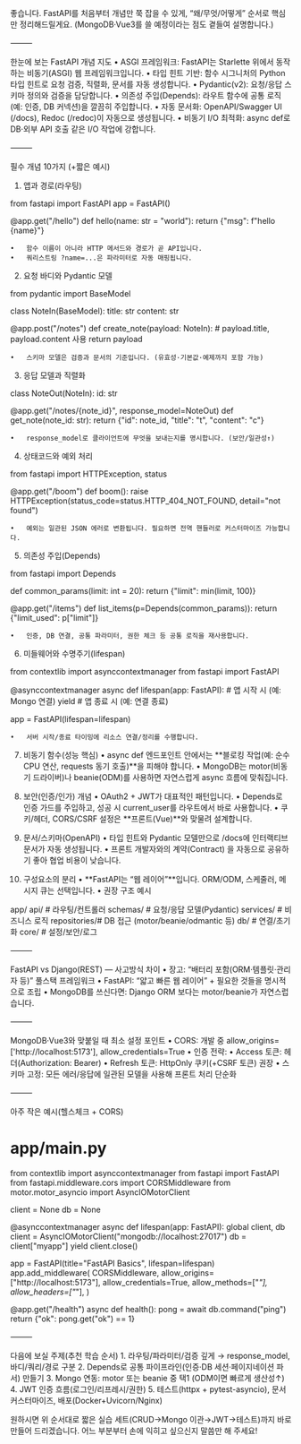 좋습니다. FastAPI를 처음부터 개념만 쭉 잡을 수 있게, “왜/무엇/어떻게” 순서로 핵심만 정리해드릴게요. (MongoDB·Vue3를 쓸 예정이라는 점도 곁들여 설명합니다.)

⸻

한눈에 보는 FastAPI 개념 지도
	•	ASGI 프레임워크: FastAPI는 Starlette 위에서 동작하는 비동기(ASGI) 웹 프레임워크입니다.
	•	타입 힌트 기반: 함수 시그니처의 Python 타입 힌트로 요청 검증, 직렬화, 문서를 자동 생성합니다.
	•	Pydantic(v2): 요청/응답 스키마 정의와 검증을 담당합니다.
	•	의존성 주입(Depends): 라우트 함수에 공통 로직(예: 인증, DB 커넥션)을 깔끔히 주입합니다.
	•	자동 문서화: OpenAPI/Swagger UI (/docs), Redoc (/redoc)이 자동으로 생성됩니다.
	•	비동기 I/O 최적화: async def로 DB·외부 API 호출 같은 I/O 작업에 강합니다.

⸻

필수 개념 10가지 (+짧은 예시)

1) 앱과 경로(라우팅)

from fastapi import FastAPI
app = FastAPI()

@app.get("/hello")
def hello(name: str = "world"):
    return {"msg": f"hello {name}"}

	•	함수 이름이 아니라 HTTP 메서드와 경로가 곧 API입니다.
	•	쿼리스트링 ?name=...은 파라미터로 자동 매핑됩니다.

2) 요청 바디와 Pydantic 모델

from pydantic import BaseModel

class NoteIn(BaseModel):
    title: str
    content: str

@app.post("/notes")
def create_note(payload: NoteIn):
    # payload.title, payload.content 사용
    return payload

	•	스키마 모델은 검증과 문서의 기준입니다. (유효성·기본값·예제까지 포함 가능)

3) 응답 모델과 직렬화

class NoteOut(NoteIn):
    id: str

@app.get("/notes/{note_id}", response_model=NoteOut)
def get_note(note_id: str):
    return {"id": note_id, "title": "t", "content": "c"}

	•	response_model로 클라이언트에 무엇을 보내는지를 명시합니다. (보안/일관성↑)

4) 상태코드와 예외 처리

from fastapi import HTTPException, status

@app.get("/boom")
def boom():
    raise HTTPException(status_code=status.HTTP_404_NOT_FOUND, detail="not found")

	•	예외는 일관된 JSON 에러로 변환됩니다. 필요하면 전역 핸들러로 커스터마이즈 가능합니다.

5) 의존성 주입(Depends)

from fastapi import Depends

def common_params(limit: int = 20):
    return {"limit": min(limit, 100)}

@app.get("/items")
def list_items(p=Depends(common_params)):
    return {"limit_used": p["limit"]}

	•	인증, DB 연결, 공통 파라미터, 권한 체크 등 공통 로직을 재사용합니다.

6) 미들웨어와 수명주기(lifespan)

from contextlib import asynccontextmanager
from fastapi import FastAPI

@asynccontextmanager
async def lifespan(app: FastAPI):
    # 앱 시작 시 (예: Mongo 연결)
    yield
    # 앱 종료 시 (예: 연결 종료)

app = FastAPI(lifespan=lifespan)

	•	서버 시작/종료 타이밍에 리소스 연결/정리를 수행합니다.

7) 비동기 함수(성능 핵심)
	•	async def 엔드포인트 안에서는 **블로킹 작업(예: 순수 CPU 연산, requests 동기 호출)**을 피해야 합니다.
	•	MongoDB는 motor(비동기 드라이버)나 beanie(ODM)를 사용하면 자연스럽게 async 흐름에 맞춰집니다.

8) 보안(인증/인가) 개념
	•	OAuth2 + JWT가 대표적인 패턴입니다.
	•	Depends로 인증 가드를 주입하고, 성공 시 current_user를 라우트에서 바로 사용합니다.
	•	쿠키/헤더, CORS/CSRF 설정은 **프론트(Vue)**와 맞물려 설계합니다.

9) 문서/스키마(OpenAPI)
	•	타입 힌트와 Pydantic 모델만으로 /docs에 인터랙티브 문서가 자동 생성됩니다.
	•	프론트 개발자와의 계약(Contract) 을 자동으로 공유하기 좋아 협업 비용이 낮습니다.

10) 구성요소의 분리
	•	**FastAPI는 “웹 레이어”**입니다. ORM/ODM, 스케줄러, 메시지 큐는 선택입니다.
	•	권장 구조 예시

app/
  api/         # 라우팅/컨트롤러
  schemas/     # 요청/응답 모델(Pydantic)
  services/    # 비즈니스 로직
  repositories/# DB 접근 (motor/beanie/odmantic 등)
  db/          # 연결/초기화
  core/        # 설정/보안/로그



⸻

FastAPI vs Django(REST) — 사고방식 차이
	•	장고: “배터리 포함(ORM·템플릿·관리자 등)” 풀스택 프레임워크
	•	FastAPI: “얇고 빠른 웹 레이어” + 필요한 것들을 명시적으로 조립
	•	MongoDB를 쓰신다면: Django ORM 보다는 motor/beanie가 자연스럽습니다.

⸻

MongoDB·Vue3와 맞붙일 때 최소 설정 포인트
	•	CORS: 개발 중 allow_origins=['http://localhost:5173'], allow_credentials=True
	•	인증 전략:
	•	Access 토큰: 헤더(Authorization: Bearer)
	•	Refresh 토큰: HttpOnly 쿠키(+CSRF 토큰) 권장
	•	스키마 고정: 모든 에러/응답에 일관된 모델을 사용해 프론트 처리 단순화

⸻

아주 작은 예시(헬스체크 + CORS)

# app/main.py
from contextlib import asynccontextmanager
from fastapi import FastAPI
from fastapi.middleware.cors import CORSMiddleware
from motor.motor_asyncio import AsyncIOMotorClient

client = None
db = None

@asynccontextmanager
async def lifespan(app: FastAPI):
    global client, db
    client = AsyncIOMotorClient("mongodb://localhost:27017")
    db = client["myapp"]
    yield
    client.close()

app = FastAPI(title="FastAPI Basics", lifespan=lifespan)
app.add_middleware(
    CORSMiddleware,
    allow_origins=["http://localhost:5173"],
    allow_credentials=True, allow_methods=["*"], allow_headers=["*"],
)

@app.get("/health")
async def health():
    pong = await db.command("ping")
    return {"ok": pong.get("ok") == 1}


⸻

다음에 보실 주제(추천 학습 순서)
	1.	라우팅/파라미터/검증 깊게 → response_model, 바디/쿼리/경로 구분
	2.	Depends로 공통 파이프라인(인증·DB 세션·페이지네이션 파서) 만들기
	3.	Mongo 연동: motor 또는 beanie 중 택1 (ODM이면 빠르게 생산성↑)
	4.	JWT 인증 흐름(로그인/리프레시/권한)
	5.	테스트(httpx + pytest-asyncio), 문서 커스터마이즈, 배포(Docker+Uvicorn/Nginx)

원하시면 위 순서대로 짧은 실습 세트(CRUD→Mongo 이관→JWT→테스트)까지 바로 만들어 드리겠습니다. 어느 부분부터 손에 익히고 싶으신지 말씀만 해 주세요!